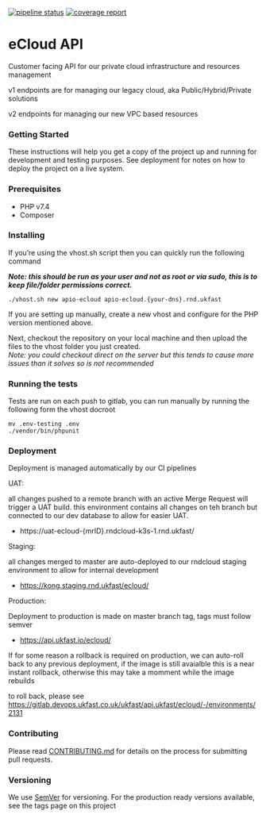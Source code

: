 [![pipeline status](https://gitlab.devops.ukfast.co.uk/ukfast/api.ukfast/ecloud/badges/master/pipeline.svg)](https://gitlab.devops.ukfast.co.uk/ukfast/api.ukfast/ecloud/commits/master)
[![coverage report](https://gitlab.devops.ukfast.co.uk/ukfast/api.ukfast/ecloud/badges/master/coverage.svg)](https://gitlab.devops.ukfast.co.uk/ukfast/api.ukfast/ecloud/commits/master)


# eCloud API

Customer facing API for our private cloud infrastructure and resources management

v1 endpoints are for managing our legacy cloud, aka Public/Hybrid/Private solutions

v2 endpoints for managing our new VPC based resources


### Getting Started

These instructions will help you get a copy of the project up and running for development and testing purposes. 
See deployment for notes on how to deploy the project on a live system.

### Prerequisites

- PHP v7.4
- Composer


### Installing


If you’re using the vhost.sh script then you can quickly run the following command

***Note: this should be run as your user and not as root or via sudo, this is to keep file/folder permissions correct.***

```
./vhost.sh new apio-ecloud apio-ecloud.{your-dns}.rnd.ukfast
```

If you are setting up manually, create a new vhost and configure for the PHP version mentioned above.


Next, checkout the repository on your local machine and then upload the files to the vhost folder you just created.  
*Note: you could checkout direct on the server but this tends to cause more issues than it solves so is not recommended*  


### Running the tests

Tests are run on each push to gitlab, you can run manually by running the following form the vhost docroot

```
mv .env-testing .env
./vendor/bin/phpunit

```


### Deployment

Deployment is managed automatically by our CI pipelines


UAT:

all changes pushed to a remote branch with an active Merge Request will trigger a UAT build.
this environment contains all changes on teh branch but connected to our dev database to allow for easier UAT.

- https://uat-ecloud-{mrID}.rndcloud-k3s-1.rnd.ukfast/



Staging: 

all changes merged to master are auto-deployed to our rndcloud staging environment to allow for internal development

- https://kong.staging.rnd.ukfast/ecloud/


Production:

Deployment to production is made on master branch tag, tags must follow semver 

- https://api.ukfast.io/ecloud/ 


If for some reason a rollback is required on production, we can auto-roll back to any previous deployment, if the image is still avaialble this is a near instant rollback, otherwise this may take a momment while the image rebuilds

to roll back, please see https://gitlab.devops.ukfast.co.uk/ukfast/api.ukfast/ecloud/-/environments/2131


### Contributing

Please read [CONTRIBUTING.md](CONTRIBUTING.md) for details on the process for submitting pull requests.

### Versioning

We use [SemVer](http://semver.org/) for versioning. For the production ready versions available, see the tags page on this project
